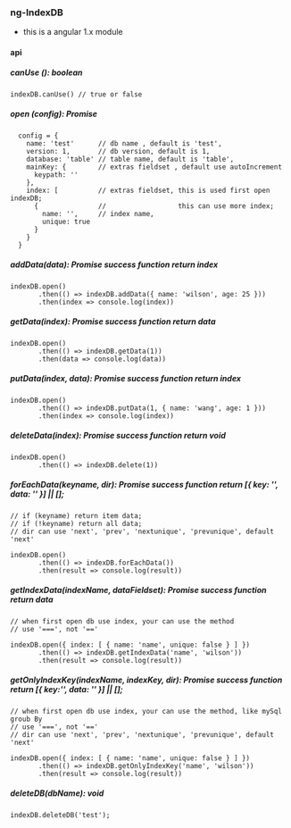 ### ng-IndexDB

- this is a angular 1.x module

#### api

##### canUse (): boolean
```
indexDB.canUse() // true or false
```

##### open (config): Promise
```
  config = {
    name: 'test'      // db name , default is 'test',
    version: 1,       // db version, default is 1,
    database: 'table' // table name, default is 'table',
    mainKey: {        // extras fieldset , default use autoIncrement 
      keypath: ''   
    },
    index: [          // extras fieldset, this is used first open indexDB;
      {               //                  this can use more index;
        name: '',     // index name,
        unique: true
      } 
    }
  }
``` 

##### addData(data): Promise   success function return index
```
indexDB.open()
       .then(() => indexDB.addData({ name: 'wilson', age: 25 }))
       .then(index => console.log(index))
```

##### getData(index): Promise  success function return data
```
indexDB.open()
       .then(() => indexDB.getData(1))
       .then(data => console.log(data))

```

##### putData(index, data): Promise   success function return index
```
indexDB.open()
       .then(() => indexDB.putData(1, { name: 'wang', age: 1 }))
       .then(index => console.log(index))
```

##### deleteData(index): Promise  success function return void
```
indexDB.open()
       .then(() => indexDB.delete(1))

```

##### forEachData(keyname, dir): Promise success   function return [{ key: '', data: '' }] || [];

```
// if (keyname) return item data;
// if (!keyname) return all data;
// dir can use 'next', 'prev', 'nextunique', 'prevunique', default 'next'

indexDB.open()
       .then(() => indexDB.forEachData())
       .then(result => console.log(result))
```

##### getIndexData(indexName, dataFieldset): Promise  success function return data
```
// when first open db use index, your can use the method
// use '===', not '=='

indexDB.open({ index: [ { name: 'name', unique: false } ] })
       .then(() => indexDB.getIndexData('name', 'wilson'))
       .then(result => console.log(result))
```

##### getOnlyIndexKey(indexName, indexKey, dir): Promise    success function return [{ key:'', data: '' }] || [];
```
// when first open db use index, your can use the method, like mySql groub By
// use '===', not '=='
// dir can use 'next', 'prev', 'nextunique', 'prevunique', default 'next'

indexDB.open({ index: [ { name: 'name', unique: false } ] })
       .then(() => indexDB.getOnlyIndexKey('name', 'wilson'))
       .then(result => console.log(result))

```

##### deleteDB(dbName): void
```
indexDB.deleteDB('test');

```






